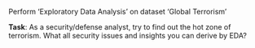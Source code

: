 Perform ‘Exploratory Data Analysis’ on dataset ‘Global Terrorism’ 

**Task**: As a security/defense analyst, try to find out the hot zone of terrorism. What all security issues and insights you can derive by EDA? 
